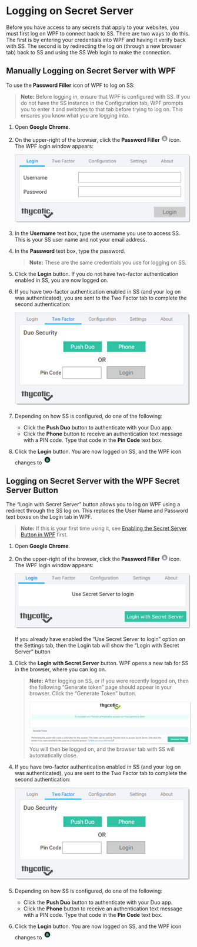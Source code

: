 [title]: # (Logging on Secret Server)
[tags]: # (WPF)
[priority]: # (70)

# Logging on Secret Server

Before you have access to any secrets that apply to your websites, you must first log on WPF to connect back to SS. There are two ways to do this. The first is by entering your credentials into WPF and having it verify back with SS. The second is by redirecting the log on (through a new browser tab) back to SS and using the SS Web login to make the connection.

## Manually Logging on Secret Server with WPF

To use the **Password Filler** icon of WPF to log on SS:

> **Note:** Before logging in, ensure that WPF is configured with SS. If you do not have the SS instance in the Configuration tab, WPF prompts you to enter it and switches to that tab before trying to log on. This ensures you know what you are logging into.

1. Open **Google Chrome**.

1. On the upper-right of the browser, click the **Password Filler** ![image-20191205103957493](images/image-20191205103957493.png) icon. The WPF login window appears:

   ![image-20191205101713805](images/image-20191205101713805.png)

1. In the **Username** text box, type the username you use to access SS. This is your SS user name and not your email address.

1. In the **Password** text box, type the password.

    > **Note:** These are the same credentials you use for logging on SS.

1. Click the **Login** button. If you do not have two-factor authentication enabled in SS, you are now logged on.

1. If you have two-factor authentication enabled in SS (and your log on was authenticated), you are sent to the Two Factor tab to complete the second authentication:

   ![image-20191210151528528](images/image-20191210151528528.png)

1. Depending on how SS is configured, do one of the following:

   - Click the **Push Duo** button to authenticate with your Duo app.
   - Click the **Phone** button to receive an authentication text message with a PIN code. Type that code in the **Pin Code** text box.

1. Click the **Login** button. You are now logged on SS, and the WPF icon changes to![img](images/clip_image009.png)

## Logging on Secret Server with the WPF Secret Server Button

The “Login with Secret Server” button allows you to log on WPF using a redirect through the SS log on. This replaces the User Name and Password text boxes on the Login tab in WPF.

> **Note:** If this is your first time using it, see [Enabling the Secret Server Button in WPF](#Enabling-the-Secret-Server-Button-in-WPF) first.

1. Open **Google Chrome**.

1. On the upper-right of the browser, click the **Password Filler** ![image-20191205103957493](images/image-20191205103957493.png) icon. The WPF login window appears:

   ![image-20191205114940336](images/image-20191205114940336.png)

   If you already have enabled the “Use Secret Server to login” option on the Settings tab, then the Login tab will show the “Login with Secret Server” button

1. Click the **Login with Secret Server** button. WPF opens a new tab for SS in the browser, where you can log on.

   > **Note:** After logging on SS, or if you were recently logged on, then the following “Generate token” page should appear in your browser. Click the “Generate Token” button.
   >
   > ![image-20191205152236928](images/image-20191205152236928.png)
   > You will then be logged on, and the browser tab with SS will automatically close.

1. If you have two-factor authentication enabled in SS (and your log on was authenticated), you are sent to the Two Factor tab to complete the second authentication:

   ![image-20191210151528528](images/image-20191210151528528.png)

1. Depending on how SS is configured, do one of the following:

   - Click the **Push Duo** button to authenticate with your Duo app.
   - Click the **Phone** button to receive an authentication text message with a PIN code. Type that code in the **Pin Code** text box.

1. Click the **Login** button. You are now logged on SS, and the WPF icon changes to![image](images/clip_image009.png)
